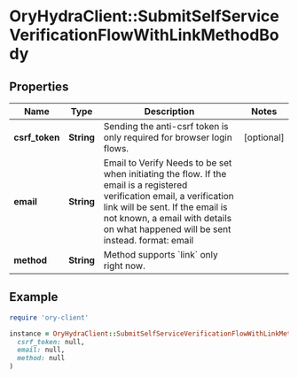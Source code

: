 # OryHydraClient::SubmitSelfServiceVerificationFlowWithLinkMethodBody

## Properties

| Name | Type | Description | Notes |
| ---- | ---- | ----------- | ----- |
| **csrf_token** | **String** | Sending the anti-csrf token is only required for browser login flows. | [optional] |
| **email** | **String** | Email to Verify  Needs to be set when initiating the flow. If the email is a registered verification email, a verification link will be sent. If the email is not known, a email with details on what happened will be sent instead.  format: email |  |
| **method** | **String** | Method supports &#x60;link&#x60; only right now. |  |

## Example

```ruby
require 'ory-client'

instance = OryHydraClient::SubmitSelfServiceVerificationFlowWithLinkMethodBody.new(
  csrf_token: null,
  email: null,
  method: null
)
```

